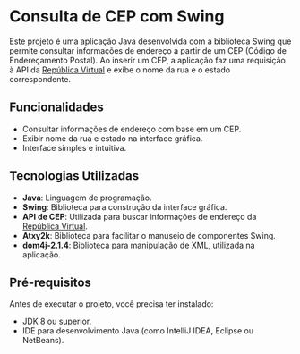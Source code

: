 # Consulta de CEP com Swing

Este projeto é uma aplicação Java desenvolvida com a biblioteca Swing que permite consultar informações de endereço a partir de um CEP (Código de Endereçamento Postal). Ao inserir um CEP, a aplicação faz uma requisição à API da [República Virtual](https://www.republicavirtual.com.br/cep/) e exibe o nome da rua e o estado correspondente.

## Funcionalidades

- Consultar informações de endereço com base em um CEP.
- Exibir nome da rua e estado na interface gráfica.
- Interface simples e intuitiva.

## Tecnologias Utilizadas

- **Java**: Linguagem de programação.
- **Swing**: Biblioteca para construção da interface gráfica.
- **API de CEP**: Utilizada para buscar informações de endereço da [República Virtual](https://www.republicavirtual.com.br/cep/).
- **Atxy2k**: Biblioteca para facilitar o manuseio de componentes Swing.
- **dom4j-2.1.4**: Biblioteca para manipulação de XML, utilizada na aplicação.

## Pré-requisitos

Antes de executar o projeto, você precisa ter instalado:

- JDK 8 ou superior.
- IDE para desenvolvimento Java (como IntelliJ IDEA, Eclipse ou NetBeans).


